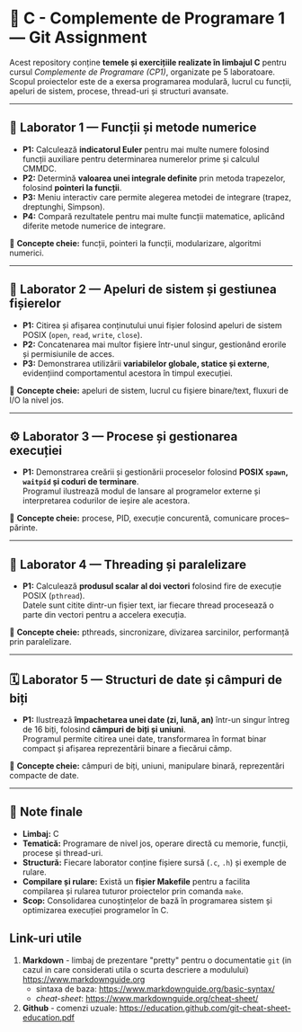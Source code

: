 # 🧩 C - Complemente de Programare 1 — Git Assignment

Acest repository conține **temele și exercițiile realizate în limbajul C** pentru cursul _Complemente de Programare (CP1)_, organizate pe 5 laboratoare.  
Scopul proiectelor este de a exersa programarea modulară, lucrul cu funcții, apeluri de sistem, procese, thread-uri și structuri avansate.

---

## 🧪 Laborator 1 — Funcții și metode numerice
- **P1:** Calculează **indicatorul Euler** pentru mai multe numere folosind funcții auxiliare pentru determinarea numerelor prime și calculul CMMDC.
- **P2:** Determină **valoarea unei integrale definite** prin metoda trapezelor, folosind **pointeri la funcții**.
- **P3:** Meniu interactiv care permite alegerea metodei de integrare (trapez, dreptunghi, Simpson).
- **P4:** Compară rezultatele pentru mai multe funcții matematice, aplicând diferite metode numerice de integrare.

🧠 **Concepte cheie:** funcții, pointeri la funcții, modularizare, algoritmi numerici.

---

## 💾 Laborator 2 — Apeluri de sistem și gestiunea fișierelor
- **P1:** Citirea și afișarea conținutului unui fișier folosind apeluri de sistem POSIX (`open`, `read`, `write`, `close`).
- **P2:** Concatenarea mai multor fișiere într-unul singur, gestionând erorile și permisiunile de acces.
- **P3:** Demonstrarea utilizării **variabilelor globale, statice și externe**, evidențiind comportamentul acestora în timpul execuției.

🧠 **Concepte cheie:** apeluri de sistem, lucrul cu fișiere binare/text, fluxuri de I/O la nivel jos.

---

## ⚙️ Laborator 3 — Procese și gestionarea execuției
- **P1:** Demonstrarea creării și gestionării proceselor folosind **POSIX `spawn`, `waitpid` și coduri de terminare**.  
  Programul ilustrează modul de lansare al programelor externe și interpretarea codurilor de ieșire ale acestora.

🧠 **Concepte cheie:** procese, PID, execuție concurentă, comunicare proces–părinte.

---

## 🧵 Laborator 4 — Threading și paralelizare
- **P1:** Calculează **produsul scalar al doi vectori** folosind fire de execuție POSIX (`pthread`).  
  Datele sunt citite dintr-un fișier text, iar fiecare thread procesează o parte din vectori pentru a accelera execuția.

🧠 **Concepte cheie:** pthreads, sincronizare, divizarea sarcinilor, performanță prin paralelizare.

---

## 🗓️ Laborator 5 — Structuri de date și câmpuri de biți
- **P1:** Ilustrează **împachetarea unei date (zi, lună, an)** într-un singur întreg de 16 biți, folosind **câmpuri de biți și uniuni**.  
  Programul permite citirea unei date, transformarea în format binar compact și afișarea reprezentării binare a fiecărui câmp.

🧠 **Concepte cheie:** câmpuri de biți, uniuni, manipulare binară, reprezentări compacte de date.

---

## 🧾 Note finale
- **Limbaj:** C  
- **Tematică:** Programare de nivel jos, operare directă cu memorie, funcții, procese și thread-uri.  
- **Structură:** Fiecare laborator conține fișiere sursă (`.c`, `.h`) și exemple de rulare.
- **Compilare și rulare:** Există un **fișier Makefile** pentru a facilita compilarea și rularea tuturor proiectelor prin comanda `make`.
- **Scop:** Consolidarea cunoștințelor de bază în programarea sistem și optimizarea execuției programelor în C.


## Link-uri utile

1. **Markdown** - limbaj de prezentare "pretty" pentru o documentatie `git` (in cazul in care considerati utila o scurta descriere a modulului) <https://www.markdownguide.org>
	- sintaxa de baza: <https://www.markdownguide.org/basic-syntax/>
	- _cheat-sheet_: <https://www.markdownguide.org/cheat-sheet/>
2. **Github** - comenzi uzuale: <https://education.github.com/git-cheat-sheet-education.pdf>
